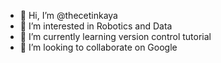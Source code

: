 - 👋 Hi, I’m @thecetinkaya
- 👀 I’m interested in Robotics and Data
- 🌱 I’m currently learning version control tutorial
- 💞️ I’m looking to collaborate on Google


<!---
thecetinkaya/thecetinkaya is a ✨ special ✨ repository because its `README.md` (this file) appears on your GitHub profile.
You can click the Preview link to take a look at your changes.
--->
